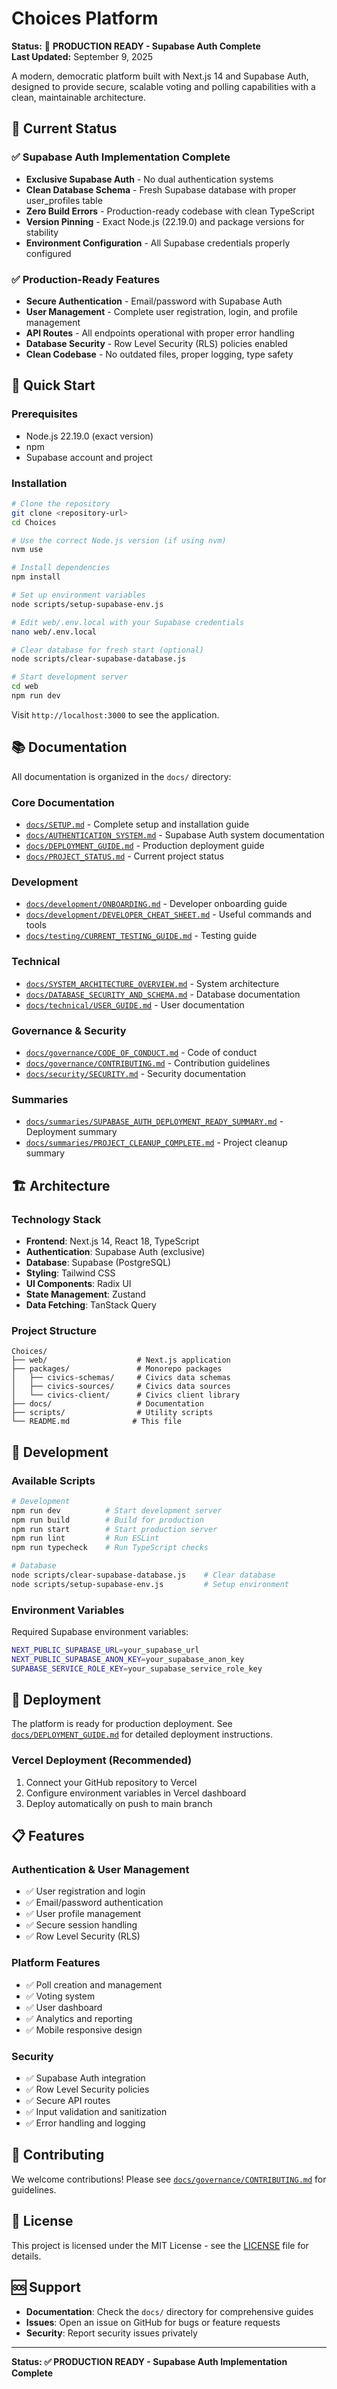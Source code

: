 # Choices Platform

**Status:** 🚀 **PRODUCTION READY - Supabase Auth Complete**  
**Last Updated:** September 9, 2025

A modern, democratic platform built with Next.js 14 and Supabase Auth, designed to provide secure, scalable voting and polling capabilities with a clean, maintainable architecture.

## 🎯 **Current Status**

### **✅ Supabase Auth Implementation Complete**
- **Exclusive Supabase Auth** - No dual authentication systems
- **Clean Database Schema** - Fresh Supabase database with proper user_profiles table
- **Zero Build Errors** - Production-ready codebase with clean TypeScript
- **Version Pinning** - Exact Node.js (22.19.0) and package versions for stability
- **Environment Configuration** - All Supabase credentials properly configured

### **✅ Production-Ready Features**
- **Secure Authentication** - Email/password with Supabase Auth
- **User Management** - Complete user registration, login, and profile management
- **API Routes** - All endpoints operational with proper error handling
- **Database Security** - Row Level Security (RLS) policies enabled
- **Clean Codebase** - No outdated files, proper logging, type safety

## 🚀 **Quick Start**

### **Prerequisites**
- Node.js 22.19.0 (exact version)
- npm
- Supabase account and project

### **Installation**
```bash
# Clone the repository
git clone <repository-url>
cd Choices

# Use the correct Node.js version (if using nvm)
nvm use

# Install dependencies
npm install

# Set up environment variables
node scripts/setup-supabase-env.js

# Edit web/.env.local with your Supabase credentials
nano web/.env.local

# Clear database for fresh start (optional)
node scripts/clear-supabase-database.js

# Start development server
cd web
npm run dev
```

Visit `http://localhost:3000` to see the application.

## 📚 **Documentation**

All documentation is organized in the `docs/` directory:

### **Core Documentation**
- [`docs/SETUP.md`](docs/SETUP.md) - Complete setup and installation guide
- [`docs/AUTHENTICATION_SYSTEM.md`](docs/AUTHENTICATION_SYSTEM.md) - Supabase Auth system documentation
- [`docs/DEPLOYMENT_GUIDE.md`](docs/DEPLOYMENT_GUIDE.md) - Production deployment guide
- [`docs/PROJECT_STATUS.md`](docs/PROJECT_STATUS.md) - Current project status

### **Development**
- [`docs/development/ONBOARDING.md`](docs/development/ONBOARDING.md) - Developer onboarding guide
- [`docs/development/DEVELOPER_CHEAT_SHEET.md`](docs/development/DEVELOPER_CHEAT_SHEET.md) - Useful commands and tools
- [`docs/testing/CURRENT_TESTING_GUIDE.md`](docs/testing/CURRENT_TESTING_GUIDE.md) - Testing guide

### **Technical**
- [`docs/SYSTEM_ARCHITECTURE_OVERVIEW.md`](docs/SYSTEM_ARCHITECTURE_OVERVIEW.md) - System architecture
- [`docs/DATABASE_SECURITY_AND_SCHEMA.md`](docs/DATABASE_SECURITY_AND_SCHEMA.md) - Database documentation
- [`docs/technical/USER_GUIDE.md`](docs/technical/USER_GUIDE.md) - User documentation

### **Governance & Security**
- [`docs/governance/CODE_OF_CONDUCT.md`](docs/governance/CODE_OF_CONDUCT.md) - Code of conduct
- [`docs/governance/CONTRIBUTING.md`](docs/governance/CONTRIBUTING.md) - Contribution guidelines
- [`docs/security/SECURITY.md`](docs/security/SECURITY.md) - Security documentation

### **Summaries**
- [`docs/summaries/SUPABASE_AUTH_DEPLOYMENT_READY_SUMMARY.md`](docs/summaries/SUPABASE_AUTH_DEPLOYMENT_READY_SUMMARY.md) - Deployment summary
- [`docs/summaries/PROJECT_CLEANUP_COMPLETE.md`](docs/summaries/PROJECT_CLEANUP_COMPLETE.md) - Project cleanup summary

## 🏗️ **Architecture**

### **Technology Stack**
- **Frontend**: Next.js 14, React 18, TypeScript
- **Authentication**: Supabase Auth (exclusive)
- **Database**: Supabase (PostgreSQL)
- **Styling**: Tailwind CSS
- **UI Components**: Radix UI
- **State Management**: Zustand
- **Data Fetching**: TanStack Query

### **Project Structure**
```
Choices/
├── web/                    # Next.js application
├── packages/               # Monorepo packages
│   ├── civics-schemas/     # Civics data schemas
│   ├── civics-sources/     # Civics data sources
│   └── civics-client/      # Civics client library
├── docs/                   # Documentation
├── scripts/                # Utility scripts
└── README.md              # This file
```

## 🔧 **Development**

### **Available Scripts**
```bash
# Development
npm run dev          # Start development server
npm run build        # Build for production
npm run start        # Start production server
npm run lint         # Run ESLint
npm run typecheck    # Run TypeScript checks

# Database
node scripts/clear-supabase-database.js    # Clear database
node scripts/setup-supabase-env.js         # Setup environment
```

### **Environment Variables**
Required Supabase environment variables:
```bash
NEXT_PUBLIC_SUPABASE_URL=your_supabase_url
NEXT_PUBLIC_SUPABASE_ANON_KEY=your_supabase_anon_key
SUPABASE_SERVICE_ROLE_KEY=your_supabase_service_role_key
```

## 🚀 **Deployment**

The platform is ready for production deployment. See [`docs/DEPLOYMENT_GUIDE.md`](docs/DEPLOYMENT_GUIDE.md) for detailed deployment instructions.

### **Vercel Deployment (Recommended)**
1. Connect your GitHub repository to Vercel
2. Configure environment variables in Vercel dashboard
3. Deploy automatically on push to main branch

## 📋 **Features**

### **Authentication & User Management**
- ✅ User registration and login
- ✅ Email/password authentication
- ✅ User profile management
- ✅ Secure session handling
- ✅ Row Level Security (RLS)

### **Platform Features**
- ✅ Poll creation and management
- ✅ Voting system
- ✅ User dashboard
- ✅ Analytics and reporting
- ✅ Mobile responsive design

### **Security**
- ✅ Supabase Auth integration
- ✅ Row Level Security policies
- ✅ Secure API routes
- ✅ Input validation and sanitization
- ✅ Error handling and logging

## 🤝 **Contributing**

We welcome contributions! Please see [`docs/governance/CONTRIBUTING.md`](docs/governance/CONTRIBUTING.md) for guidelines.

## 📄 **License**

This project is licensed under the MIT License - see the [LICENSE](LICENSE) file for details.

## 🆘 **Support**

- **Documentation**: Check the `docs/` directory for comprehensive guides
- **Issues**: Open an issue on GitHub for bugs or feature requests
- **Security**: Report security issues privately

---

**Status: ✅ PRODUCTION READY - Supabase Auth Implementation Complete**